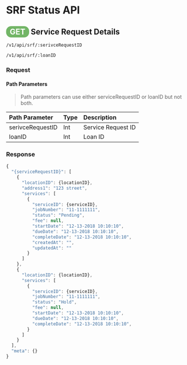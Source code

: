 # SRF Status API

## <span style="background-color: #72b566; font-weight: bold; color: #ffffff; padding: 3px 10px; border-radius: 14px;">GET</span> **Service Request Details**

```text
/v1/api/srf/:serivceRequestID
```

```text
/v1/api/srf/:loanID
```

### Request

#### Path Parameters

> Path parameters can use either serviceRequestID or loanID but not both.

| Path Parameter | Type | Description |
| :--- | :--- | :--- |
| serivceRequestID | Int | Service Request ID |
| loanID | Int | Loan ID |

### Response

```javascript
{
  "{serviceRequestID}": [
    {
      "locationID": {locationID},
      "address1": "123 street",
      "services": [
        {
          "serviceID": {serviceID},
          "jobNumber": "11-1111111",
          "status": "Pending",
          "fee": null,
          "startDate": "12-13-2018 10:10:10",
          "dueDate": "12-13-2018 10:10:10",
          "completeDate": "12-13-2018 10:10:10",
          "createdAt": "",
          "updatedAt": ""
        }
      ]
    },
    {
      "locationID": {locationID},
      "services": [
        {
          "serviceID": {serviceID},
          "jobNumber": "11-1111111",
          "status": "Hold",
          "fee": null,
          "startDate": "12-13-2018 10:10:10",
          "dueDate": "12-13-2018 10:10:10",
          "completeDate": "12-13-2018 10:10:10",
        }
      ]
    }
  ],
  "meta": {}
}
```
